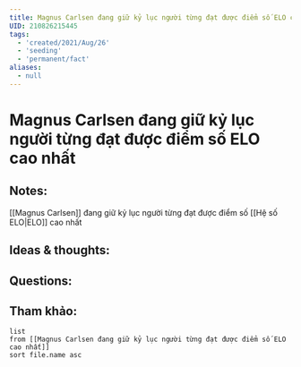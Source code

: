 ```yaml
---
title: Magnus Carlsen đang giữ kỷ lục người từng đạt được điểm số ELO cao nhất
UID: 210826215445
tags:
  - 'created/2021/Aug/26'
  - 'seeding'
  - 'permanent/fact'
aliases:
  - null
---
```

# Magnus Carlsen đang giữ kỷ lục người từng đạt được điểm số ELO cao nhất

## Notes:
[[Magnus Carlsen]] đang giữ kỷ lục người từng đạt được điểm số [[Hệ số ELO|ELO]] cao nhất

## Ideas & thoughts:

## Questions:


## Tham khảo:
```dataview
list
from [[Magnus Carlsen đang giữ kỷ lục người từng đạt được điểm số ELO cao nhất]]
sort file.name asc
```